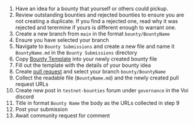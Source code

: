 1. Have an idea for a bounty that yourself or others could pickup.
2. Review outstanding bounties and rejected bounties to ensure you are not creating a duplicate. If you find a rejected one, read why it was rejected and terermine if yours is different enough to warrant one.
3. Create a new branch from `main` in the format `bounty/BountyName`
4. Ensure you have selected your branch
5. Navigate to `Bounty Submissions` and create a new file and name it `BountyName.md` in the `Bounty Submissions` directory
6. Copy [Bounty Template](https://github.com/VoiNetwork/governance/blob/main/Bounty%20Submissions/Bounty%20Template.md) into your newly created bounty file
7. Fill out the template with the details of your bounty idea
8. Create [pull request](https://github.com/VoiNetwork/governance/pulls) and select your branch `bounty/BountyName`
9. Collect the readable file (`BountyName.md`) and the newly created pull request URLs
10. Create new post in `testnet-bounties` forum under `governance` in the Voi discord
11. Title in format `Bounty Name` the body as the URLs collected in step 9
12. Post your submission
13. Await community request for comment
